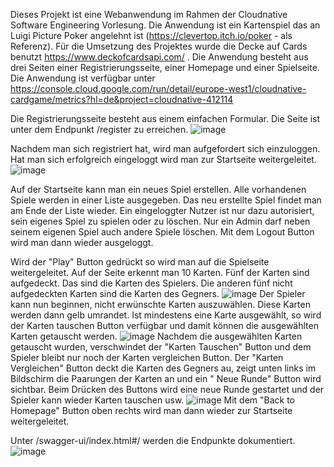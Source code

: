 Dieses Projekt ist eine Webanwendung im Rahmen der Cloudnative Software Engineering Vorlesung. Die Anwendung ist ein Kartenspiel das an Luigi Picture Poker angelehnt ist (https://clevertop.itch.io/poker - als Referenz). 
Für die Umsetzung des Projektes wurde die Decke auf Cards benutzt https://www.deckofcardsapi.com/ . 
Die Anwendung besteht aus drei Seiten einer Registrierungsseite, einer Homepage und einer Spielseite. Die Anwendung ist verfügbar unter https://console.cloud.google.com/run/detail/europe-west1/cloudnative-cardgame/metrics?hl=de&project=cloudnative-412114

Die Registrierungsseite besteht aus einem einfachen Formular. Die Seite ist unter dem Endpunkt /register zu erreichen.
![image](https://github.com/PhilippHe98/CloudNative-CardGame/assets/79371575/2b47200a-0ad1-4589-bcd7-dbf24bb7a598)

Nachdem man sich registriert hat, wird man aufgefordert sich einzuloggen. Hat man sich erfolgreich eingeloggt wird man zur Startseite weitergeleitet.
![image](https://github.com/PhilippHe98/CloudNative-CardGame/assets/79371575/d5a66c7d-9fe9-47a1-a2b0-19eb3d3e8463)

Auf der Startseite kann man ein neues Spiel erstellen. Alle vorhandenen Spiele werden in einer Liste ausgegeben. Das neu erstellte Spiel findet man am Ende der Liste wieder. 
Ein eingeloggter Nutzer ist nur dazu autorisiert, sein eigenes Spiel zu spielen oder zu löschen. Nur ein Admin darf neben seinem eigenen Spiel auch andere Spiele löschen. Mit dem Logout Button wird man dann wieder ausgeloggt.

Wird der "Play" Button gedrückt so wird man auf die Spielseite weitergeleitet. Auf der Seite erkennt man 10 Karten. Fünf der Karten sind aufgedeckt. Das sind die Karten des Spielers. Die anderen fünf nicht aufgedeckten Karten sind die Karten des Gegners.
![image](https://github.com/PhilippHe98/CloudNative-CardGame/assets/79371575/ce8bba58-6419-4397-ad9e-9e17dfb2990a)
Der Spieler kann nun beginnen, nicht erwünschte Karten auszuwählen. Diese Karten werden dann gelb umrandet. Ist mindestens eine Karte ausgewählt, so wird der Karten tauschen Button verfügbar und damit können die ausgewählten Karten getauscht werden.
![image](https://github.com/PhilippHe98/CloudNative-CardGame/assets/79371575/acad5542-cea4-4b31-9229-dd661bd599c7)
Nachdem die ausgewählten Karten getauscht wurden, verschwindet der "Karten Tauschen" Button und dem Spieler bleibt nur noch der Karten vergleichen Button. Der "Karten Vergleichen" Button deckt  die Karten des Gegners au, zeigt unten links im Bildschirm die Paarungen der Karten an und ein " Neue Runde" Button wird sichtbar. Beim Drücken des Buttons wird eine neue Runde gestartet und der Spieler kann wieder Karten tauschen usw.
![image](https://github.com/PhilippHe98/CloudNative-CardGame/assets/79371575/9c95fc86-99ba-4134-b0cd-79b4231eb2be)
Mit dem "Back to Homepage" Button oben rechts wird man dann wieder zur Startseite weitergeleitet.

Unter /swagger-ui/index.html#/ werden die Endpunkte dokumentiert.
![image](https://github.com/PhilippHe98/CloudNative-CardGame/assets/79371575/fe58ba3b-ae44-40a6-95ba-a570344c5b37)





